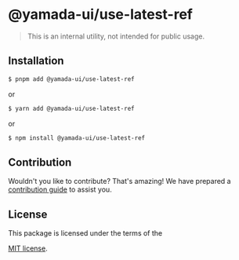 # @yamada-ui/use-latest-ref

> This is an internal utility, not intended for public usage.

## Installation

```sh
$ pnpm add @yamada-ui/use-latest-ref
```

or

```sh
$ yarn add @yamada-ui/use-latest-ref
```

or

```sh
$ npm install @yamada-ui/use-latest-ref
```

## Contribution

Wouldn't you like to contribute? That's amazing! We have prepared a [contribution guide](https://github.com/yamada-ui/yamada-ui/blob/main/CONTRIBUTING.md) to assist you.

## License

This package is licensed under the terms of the

[MIT license](https://github.com/yamada-ui/yamada-ui/blob/main/LICENSE).
